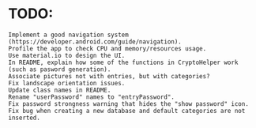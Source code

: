 # TODO:
    Implement a good navigation system (https://developer.android.com/guide/navigation).
    Profile the app to check CPU and memory/resources usage.
    Use material.io to design the UI.
    In README, explain how some of the functions in CryptoHelper work (such as pasword generation).
    Associate pictures not with entries, but with categories?
    Fix landscape orientation issues.
    Update class names in README.
    Rename "userPassword" names to "entryPassword".
    Fix password strongness warning that hides the "show password" icon.
    Fix bug when creating a new database and default categories are not inserted.